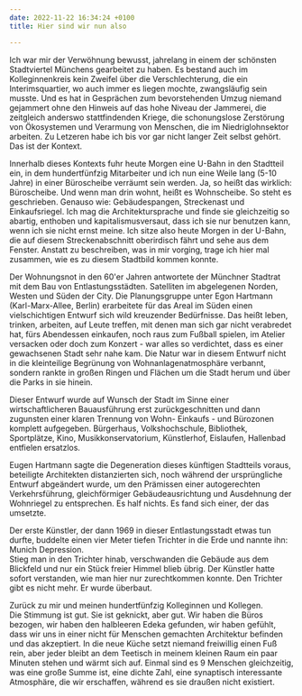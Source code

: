 ```yaml
---
date: 2022-11-22 16:34:24 +0100
title: Hier sind wir nun also

---
```

Ich war mir der Verwöhnung bewusst, jahrelang in einem der schönsten Stadtviertel Münchens gearbeitet zu haben. Es bestand auch im Kolleginnenkreis kein Zweifel über die Verschlechterung, die ein Interimsquartier, wo auch immer es liegen mochte, zwangsläufig sein musste. Und es hat in Gesprächen zum bevorstehenden Umzug niemand gejammert ohne den Hinweis auf das hohe Niveau der Jammerei, die zeitgleich anderswo stattfindenden Kriege, die schonungslose Zerstörung von Ökosystemen und Verarmung von Menschen, die im Niedriglohnsektor arbeiten. Zu Letzeren habe ich bis vor gar nicht langer Zeit selbst gehört. Das ist der Kontext.

Innerhalb dieses Kontexts fuhr heute Morgen eine U-Bahn in den Stadtteil ein, in dem hundertfünfzig Mitarbeiter und ich nun eine Weile lang (5-10 Jahre) in einer Büroscheibe verräumt sein werden. Ja, so heißt das wirklich: Büroscheibe. Und wenn man drin wohnt, heißt es Wohnscheibe. So steht es geschrieben. Genauso wie: Gebäudespangen, Streckenast und Einkaufsriegel. Ich mag die Architektursprache und finde sie gleichzeitig so abartig, enthoben und kapitalismusversaut, dass ich sie nur benutzen kann, wenn ich sie nicht ernst meine. Ich sitze also heute Morgen in der U-Bahn, die auf diesem Streckenabschnitt oberirdisch fährt und sehe aus dem Fenster.  Anstatt zu beschreiben, was in mir vorging, trage ich hier mal zusammen, wie es zu diesem Stadtbild kommen konnte.

Der Wohnungsnot in den 60'er Jahren antwortete der Münchner Stadtrat mit dem Bau von Entlastungsstädten. Satelliten im abgelegenen Norden, Westen und Süden der City. Die Planungsgruppe unter Egon Hartmann (Karl-Marx-Allee, Berlin) erarbeitete für das Areal im Süden einen vielschichtigen Entwurf sich wild kreuzender Bedürfnisse. Das heißt leben, trinken, arbeiten, auf Leute treffen, mit denen man sich gar nicht verabredet hat, fürs Abendessen einkaufen, noch raus zum Fußball spielen, im Atelier versacken oder doch zum Konzert - war alles so verdichtet, dass es einer gewachsenen Stadt sehr nahe kam. Die Natur war in diesem Entwurf nicht in die kleinteilige Begrünung von Wohnanlagenatmosphäre verbannt, sondern rankte in großen Ringen und Flächen um die Stadt herum und über die Parks in sie hinein.

Dieser Entwurf wurde auf Wunsch der Stadt im Sinne einer wirtschaftlicheren Bauausführung erst zurückgeschnitten und dann zugunsten einer klaren Trennung von Wohn- Einkaufs - und Bürozonen komplett aufgegeben. Bürgerhaus, Volkshochschule, Bibliothek, Sportplätze, Kino, Musikkonservatorium, Künstlerhof, Eislaufen, Hallenbad entfielen ersatzlos.

Eugen Hartmann sagte die Degeneration dieses künftigen Stadtteils voraus, beteiligte Architekten distanzierten sich, noch während der ursprüngliche Entwurf abgeändert wurde, um den Prämissen einer autogerechten Verkehrsführung, gleichförmiger Gebäudeausrichtung und Ausdehnung der Wohnriegel zu entsprechen. Es half nichts. Es fand sich einer, der das umsetzte. 

Der erste Künstler, der dann 1969 in dieser Entlastungsstadt etwas tun durfte, buddelte einen vier Meter tiefen Trichter in die Erde und nannte ihn: Munich Depression.  
Stieg man in den Trichter hinab, verschwanden die Gebäude aus dem Blickfeld und nur ein Stück freier Himmel blieb übrig. Der Künstler hatte sofort verstanden, wie man hier nur zurechtkommen konnte. Den Trichter gibt es nicht mehr. Er wurde überbaut.

Zurück zu mir und meinen hundertfünfzig Kolleginnen und Kollegen.  
Die Stimmung ist gut. Sie ist geknickt, aber gut. Wir haben die Büros bezogen, wir haben den halbleeren Edeka gefunden, wir haben gefühlt, dass wir uns in einer nicht für Menschen gemachten Architektur befinden und das akzeptiert. In die neue Küche setzt niemand freiwillig einen Fuß rein, aber jeder bleibt an dem Teetisch in meinem kleinen Raum ein paar Minuten stehen und wärmt sich auf.  Einmal sind es 9 Menschen gleichzeitig, was eine große Summe ist, eine dichte Zahl, eine synaptisch interessante Atmosphäre, die wir erschaffen, während es sie draußen nicht existiert.
